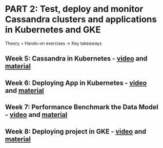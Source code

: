 # PART 2: Test, deploy and monitor Cassandra clusters and applications in Kubernetes and GKE

Theory + Hands-on exercises -> Key takeaways

## Week 5: Cassandra in Kubernetes - [video](https://www.youtube.com/watch?v=q2zszeTIDxE) and [material](https://github.com/DataStax-Academy/cassandra-workshop-series/tree/master/week5-Cass-in-k8s)

## Week 6: Deploying App in Kubernetes - [video](https://www.youtube.com/watch?v=eMzHermGwYA) and [material](https://github.com/DataStax-Academy/cassandra-workshop-series/tree/master/week6-App-in-k8s)

## Week 7: Performance Benchmark the Data Model - [video](https://www.youtube.com/watch?v=rcyetfquNq4) and [material](https://github.com/DataStax-Academy/cassandra-workshop-series/tree/master/week7-Test-your-Apps)

## Week 8: Deploying project in GKE - [video](https://www.youtube.com/watch?v=I6xzFjcfehY) and [material](https://github.com/DataStax-Academy/cassandra-workshop-series/tree/master/week8-k8s-in-the-cloud)


